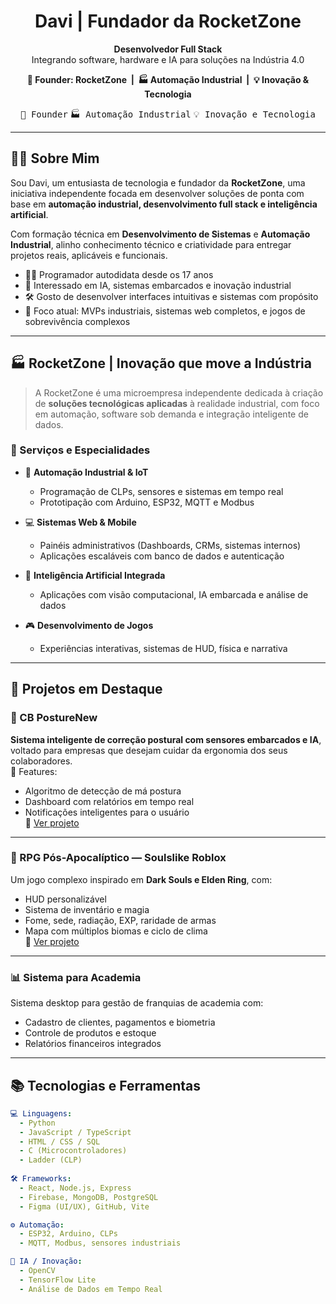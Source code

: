 <h1 align="center">Davi | Fundador da RocketZone</h1>

<p align="center">
  <strong>Desenvolvedor Full Stack</strong><br/>
  Integrando software, hardware e IA para soluções na Indústria 4.0
</p>

<p align="center">
  <strong>🚀 Founder: RocketZone &nbsp;|&nbsp; 🏭 Automação Industrial &nbsp;|&nbsp; 💡 Inovação & Tecnologia</strong>
</p>

<p align="center">
  <kbd>🚀 Founder</kbd>
  <kbd>🏭 Automação Industrial</kbd>
  <kbd>💡 Inovação e Tecnologia</kbd>
</p>



---

## 🧑‍💼 Sobre Mim

Sou Davi, um entusiasta de tecnologia e fundador da **RocketZone**, uma iniciativa independente focada em desenvolver soluções de ponta com base em **automação industrial, desenvolvimento full stack e inteligência artificial**.

Com formação técnica em **Desenvolvimento de Sistemas** e **Automação Industrial**, alinho conhecimento técnico e criatividade para entregar projetos reais, aplicáveis e funcionais.

- 👨‍💻 Programador autodidata desde os 17 anos
- 🧠 Interessado em IA, sistemas embarcados e inovação industrial
- 🛠️ Gosto de desenvolver interfaces intuitivas e sistemas com propósito
- 🚧 Foco atual: MVPs industriais, sistemas web completos, e jogos de sobrevivência complexos

---

## 🏭 RocketZone | Inovação que move a Indústria

> A RocketZone é uma microempresa independente dedicada à criação de **soluções tecnológicas aplicadas** à realidade industrial, com foco em automação, software sob demanda e integração inteligente de dados.

### 🔧 Serviços e Especialidades

- 📡 **Automação Industrial & IoT**
  - Programação de CLPs, sensores e sistemas em tempo real
  - Prototipação com Arduino, ESP32, MQTT e Modbus

- 💻 **Sistemas Web & Mobile**
  - Painéis administrativos (Dashboards, CRMs, sistemas internos)
  - Aplicações escaláveis com banco de dados e autenticação

- 🧠 **Inteligência Artificial Integrada**
  - Aplicações com visão computacional, IA embarcada e análise de dados

- 🎮 **Desenvolvimento de Jogos**
  - Experiências interativas, sistemas de HUD, física e narrativa

---

## 📌 Projetos em Destaque

### 🔷 CB PostureNew
**Sistema inteligente de correção postural com sensores embarcados e IA**, voltado para empresas que desejam cuidar da ergonomia dos seus colaboradores.  
🧠 Features:
- Algoritmo de detecção de má postura
- Dashboard com relatórios em tempo real
- Notificações inteligentes para o usuário  
🔗 [Ver projeto](https://github.com/seu-usuario/posturenew)

---

### 🌌 RPG Pós-Apocalíptico — Soulslike Roblox
Um jogo complexo inspirado em **Dark Souls e Elden Ring**, com:
- HUD personalizável
- Sistema de inventário e magia
- Fome, sede, radiação, EXP, raridade de armas
- Mapa com múltiplos biomas e ciclo de clima  
🔗 [Ver projeto](https://github.com/seu-usuario/meu-rpg)

---

### 📊 Sistema para Academia
Sistema desktop para gestão de franquias de academia com:
- Cadastro de clientes, pagamentos e biometria
- Controle de produtos e estoque
- Relatórios financeiros integrados

---

## 📚 Tecnologias e Ferramentas

```yaml
💻 Linguagens:
  - Python
  - JavaScript / TypeScript
  - HTML / CSS / SQL
  - C (Microcontroladores)
  - Ladder (CLP)
  
🛠️ Frameworks:
  - React, Node.js, Express
  - Firebase, MongoDB, PostgreSQL
  - Figma (UI/UX), GitHub, Vite

⚙️ Automação:
  - ESP32, Arduino, CLPs
  - MQTT, Modbus, sensores industriais

🧠 IA / Inovação:
  - OpenCV
  - TensorFlow Lite
  - Análise de Dados em Tempo Real
